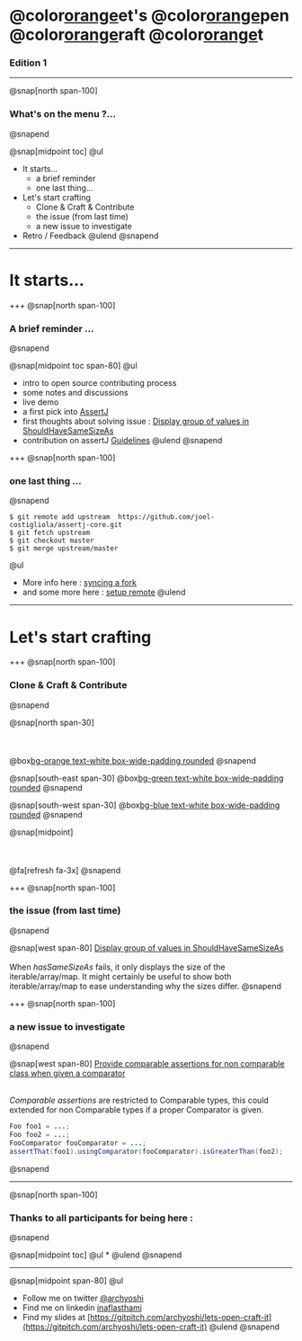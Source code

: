 # @color[orange](L)et's @color[orange](O)pen @color[orange](C)raft @color[orange](I)t
### Edition 1

---

@snap[north span-100]
### What's on the menu ?...
@snapend

@snap[midpoint toc]
@ul[](false)
* It starts...
  * a brief reminder
  * one last thing...
* Let's start crafting
  * Clone & Craft & Contribute
  * the issue (from last time)
  * a new issue to investigate
* Retro / Feedback
@ulend
@snapend
---
# It starts...

+++
@snap[north span-100]
### A brief reminder ...
@snapend

@snap[midpoint toc span-80]
@ul[](false)
  * intro to open source contributing process
  * some notes and discussions
  * live demo
  * a first pick into [AssertJ](https://github.com/joel-costigliola/assertj-core)
  * first thoughts about solving issue : [Display group of values in ShouldHaveSameSizeAs](https://github.com/joel-costigliola/assertj-core/issues/1522)
  * contribution on assertJ [Guidelines](https://github.com/joel-costigliola/assertj-core/blob/master/CONTRIBUTING.md)
@ulend
@snapend

+++
@snap[north span-100]
### one last thing ...
@snapend

```shell
$ git remote add upstream  https://github.com/joel-costigliola/assertj-core.git
$ git fetch upstream
$ git checkout master
$ git merge upstream/master
```
@ul[](false)
* More info here : [syncing a fork](https://help.github.com/en/articles/syncing-a-fork)
* and some more here : [setup remote](https://www.neonscience.org/git-setup-remote)
@ulend

---

# Let's start crafting

+++
@snap[north span-100]
### Clone & Craft & Contribute
@snapend

@snap[north span-30]
<br><br>
<br><br>
@box[bg-orange text-white box-wide-padding rounded](#__Clone__)
@snapend

@snap[south-east span-30]
@box[bg-green text-white box-wide-padding rounded](#__Craft__)
@snapend

@snap[south-west span-30]
@box[bg-blue text-white box-wide-padding rounded](#__Contribute__)
@snapend

@snap[midpoint]
<br><br>
<br><br>
@fa[refresh fa-3x]
@snapend

+++
@snap[north span-100]
### the issue (from last time)
@snapend

@snap[west span-80]
[Display group of values in ShouldHaveSameSizeAs](https://github.com/joel-costigliola/assertj-core/issues/1522)
<br /><br />
When *hasSameSizeAs* fails, it only displays the size of the iterable/array/map. It might certainly be useful to show both iterable/array/map to ease understanding why the sizes differ.
@snapend

+++
@snap[north span-100]
### a new issue to investigate
@snapend

@snap[west span-80]
[Provide comparable assertions for non comparable class when given a comparator](https://github.com/joel-costigliola/assertj-core/issues/1492)
<br /><br />

*Comparable assertions* are restricted to Comparable types, this could extended for non Comparable types if a proper Comparator is given.

```java
Foo foo1 = ...;
Foo foo2 = ...;
FooComparator fooComparator = ...;
assertThat(foo1).usingComparator(fooComparator).isGreaterThan(foo2);
```
@snapend

---
@snap[north span-100]
### Thanks to all participants for being here :
@snapend

@snap[midpoint toc]
@ul[](false)
*
@ulend
@snapend

---

@snap[midpoint span-80]
@ul[](false)
- Follow me on twitter [@archyoshi](http://twitter.com/archYoshi)
- Find me on linkedin [inaflasthami](https://www.linkedin.com/in/inaflasthami/)
- Find my slides at [https://gitpitch.com/archyoshi/lets-open-craft-it](https://gitpitch.com/archyoshi/lets-open-craft-it)
@ulend
@snapend
